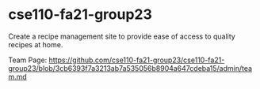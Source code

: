 # cse110-fa21-group23
Create a recipe management site to provide ease of access to quality recipes at home.  

Team Page: https://github.com/cse110-fa21-group23/cse110-fa21-group23/blob/3cb6393f7a3213ab7a535056b8904a647cdeba15/admin/team.md
